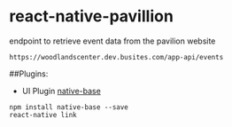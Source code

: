 # react-native-pavillion

 endpoint to retrieve event data from the pavilion website 

```https://woodlandscenter.dev.busites.com/app-api/events```





##Plugins:

- UI Plugin [native-base](https://docs.nativebase.io/)

```
npm install native-base --save
react-native link
```